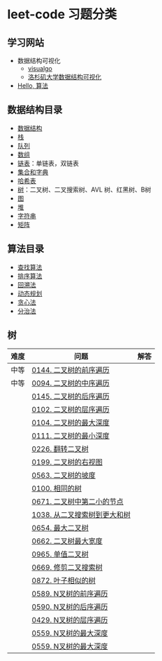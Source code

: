 # leet-code 习题分类

## 学习网站

- 数据结构可视化
  - [visualgo](https://visualgo.net/zh/)
  - [洛杉矶大学数据结构可视化](https://www.cs.usfca.edu/~galles/visualization/Algorithms.html)
- [Hello, 算法](https://www.hello-algo.com/)

## 数据结构目录

- [数据结构](./data_structure/数据结构/README.md)
- [栈](./data_structure/栈/README.md)
- [队列](data_structure/队列/README.md)
- [数组](./data_structure/数组/README.md)
- [链表](data_structure/链表/README.md)：单链表，双链表
- [集合和字典](data_structure/集合和字典/README.md)
- [哈希表](data_structure/哈希表/README.md)
- [树](data_structure/树/README.md)：二叉树、二叉搜索树、AVL 树、红黑树、B树
- [图](data_structure/图/README.md)
- [堆](data_structure/堆/README.md)
- [字符串](./data_structure/字符串/README.md)
- [矩阵](./data_structure/矩阵/README.md)

## 算法目录

- [查找算法](./algorithm/查找算法/README.md)
- [排序算法](./algorithm/排序算法/README.md)
- [回溯法](./algorithm/回溯法/README.md)
- [动态规划](./algorithm/动态规划/README.md)
- [贪心法](./algorithm/贪心法/README.md)
- [分治法](./algorithm/分治法/README.md)

## 树

|难度|问题|解答|
|------|------|------|
|中等|[0144. 二叉树的前序遍历](https://leetcode-cn.com/problems/binary-tree-preorder-traversal/)|[]()|
|中等|[0094. 二叉树的中序遍历](https://leetcode-cn.com/problems/binary-tree-inorder-traversal/)|[]()|
||[0145. 二叉树的后序遍历](https://leetcode-cn.com/problems/binary-tree-postorder-traversal/)|[]()|
||[0102. 二叉树的层序遍历](https://leetcode-cn.com/problems/binary-tree-level-order-traversal/)|[]()|
||[0104. 二叉树的最大深度](https://leetcode-cn.com/problems/maximum-depth-of-binary-tree/)|[]()|
||[0111. 二叉树的最小深度](https://leetcode-cn.com/problems/minimum-depth-of-binary-tree/)|[]()|
||[0226. 翻转二叉树](https://leetcode-cn.com/problems/invert-binary-tree/)|[]()|
||[0199. 二叉树的右视图](https://leetcode-cn.com/problems/binary-tree-right-side-view/)|[]()|
||[0563. 二叉树的坡度](https://leetcode-cn.com/problems/binary-tree-tilt/)|[]()|
||[0100. 相同的树](https://leetcode-cn.com/problems/same-tree/)|[]()|
||[0671. 二叉树中第二小的节点](https://leetcode-cn.com/problems/second-minimum-node-in-a-binary-tree/)|[]()|
||[1038. 从二叉搜索树到更大和树](https://leetcode-cn.com/problems/binary-search-tree-to-greater-sum-tree/)|[]()|
||[0654. 最大二叉树](https://leetcode-cn.com/problems/maximum-binary-tree/)|[]()|
||[0662. 二叉树最大宽度](https://leetcode-cn.com/problems/maximum-width-of-binary-tree/)|[]()|
||[0965. 单值二叉树](https://leetcode-cn.com/problems/univalued-binary-tree/)|[]()|
||[0669. 修剪二叉搜索树](https://leetcode-cn.com/problems/trim-a-binary-search-tree/)|[]()|
||[0872. 叶子相似的树](https://leetcode-cn.com/problems/leaf-similar-trees/)|[]()|
||[0589. N叉树的前序遍历](https://leetcode-cn.com/problems/n-ary-tree-preorder-traversal/)|[]()|
||[0590. N叉树的后序遍历](https://leetcode-cn.com/problems/n-ary-tree-postorder-traversal/)|[]()|
||[0429. N叉树的层序遍历](https://leetcode-cn.com/problems/n-ary-tree-level-order-traversal/)|[]()|
||[0559. N叉树的最大深度](https://leetcode-cn.com/problems/maximum-depth-of-n-ary-tree/)|[]()|
||[0559. N叉树的最大深度](https://leetcode-cn.com/problems/maximum-depth-of-n-ary-tree/)|[]()|

